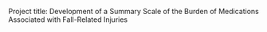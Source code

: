 Project title: Development of a Summary Scale of the Burden of Medications Associated with Fall-Related Injuries
